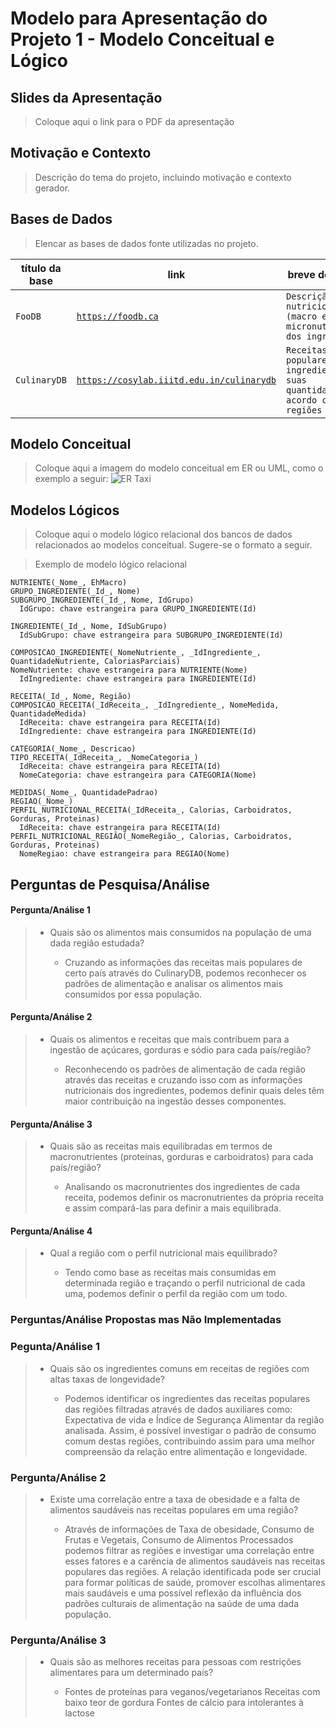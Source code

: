 # Modelo para Apresentação do Projeto 1 - Modelo Conceitual e Lógico

## Slides da Apresentação
> Coloque aqui o link para o PDF da apresentação

## Motivação e Contexto

> Descrição do tema do projeto, incluindo motivação e contexto gerador.

## Bases de Dados
> Elencar as bases de dados fonte utilizadas no projeto.

título da base | link | breve descrição
----- | ----- | -----
`FooDB` | <a href='https://foodb.ca'>`https://foodb.ca`</a> | `Descrição nutricional (macro e micronutrientes) dos ingredientes`
`CulinaryDB` | <a href='https://cosylab.iiitd.edu.in/culinarydb/'>`https://cosylab.iiitd.edu.in/culinarydb`</a> | `Receitas populares (com ingredientes e suas quantidades) de acordo com suas regiões`

## Modelo Conceitual

> Coloque aqui a imagem do modelo conceitual em ER ou UML, como o exemplo a seguir:
> ![ER Taxi](images/er-taxi.png)

## Modelos Lógicos

> Coloque aqui o modelo lógico relacional dos bancos de dados relacionados ao modelos conceitual. Sugere-se o formato a seguir.

> Exemplo de modelo lógico relacional
~~~
NUTRIENTE(_Nome_, EhMacro)
GRUPO_INGREDIENTE(_Id_, Nome)
SUBGRUPO_INGREDIENTE(_Id_, Nome, IdGrupo)
  IdGrupo: chave estrangeira para GRUPO_INGREDIENTE(Id)

INGREDIENTE(_Id_, Nome, IdSubGrupo)
  IdSubGrupo: chave estrangeira para SUBGRUPO_INGREDIENTE(Id)

COMPOSICAO_INGREDIENTE(_NomeNutriente_, _IdIngrediente_, QuantidadeNutriente, CaloriasParciais)
NomeNutriente: chave estrangeira para NUTRIENTE(Nome)
  IdIngrediente: chave estrangeira para INGREDIENTE(Id)

RECEITA(_Id_, Nome, Região)
COMPOSICAO_RECEITA(_IdReceita_, _IdIngrediente_, NomeMedida, QuantidadeMedida)
  IdReceita: chave estrangeira para RECEITA(Id)
  IdIngrediente: chave estrangeira para INGREDIENTE(Id)

CATEGORIA(_Nome_, Descricao)
TIPO_RECEITA(_IdReceita_, _NomeCategoria_)
  IdReceita: chave estrangeira para RECEITA(Id)
  NomeCategoria: chave estrangeira para CATEGORIA(Nome)

MEDIDAS(_Nome_, QuantidadePadrao)
REGIAO(_Nome_)
PERFIL_NUTRICIONAL_RECEITA(_IdReceita_, Calorias, Carboidratos, Gorduras, Proteinas)
  IdReceita: chave estrangeira para RECEITA(Id)
PERFIL_NUTRICIONAL_REGIÃO(_NomeRegião_, Calorias, Carboidratos, Gorduras, Proteinas)
  NomeRegiao: chave estrangeira para REGIAO(Nome)
~~~

## Perguntas de Pesquisa/Análise


#### Pergunta/Análise 1
> * Quais são os alimentos mais consumidos na população de uma dada região estudada?
>   
>   * Cruzando as informações das receitas mais populares de certo país através do CulinaryDB, podemos reconhecer os padrões de alimentação e analisar os alimentos mais consumidos por essa população.


#### Pergunta/Análise 2
> * Quais os alimentos e receitas que mais contribuem para a ingestão de açúcares, gorduras e sódio para cada país/região?
>   
>   * Reconhecendo os padrões de alimentação de cada região através das receitas e cruzando isso com as informações nutricionais dos ingredientes, podemos definir quais deles têm maior contribuição na ingestão desses componentes.


#### Pergunta/Análise 3
> * Quais são as receitas mais equilibradas em termos de macronutrientes (proteínas, gorduras e carboidratos) para cada país/região? 
>   
>   * Analisando os macronutrientes dos ingredientes de cada receita, podemos definir os macronutrientes da própria receita e assim compará-las para definir a mais equilibrada.

#### Pergunta/Análise 4
> * Qual a região com o perfil nutricional mais equilibrado?
>   
>   * Tendo como base as receitas mais consumidas em determinada região e traçando o perfil nutricional de cada uma, podemos definir o perfil da região com um todo.


### Perguntas/Análise Propostas mas Não Implementadas

### Pegunta/Análise 1

> * Quais são os ingredientes comuns em receitas de regiões com altas taxas de longevidade?
>
>   * Podemos identificar os ingredientes das receitas populares das regiões filtradas através de dados auxiliares como: Expectativa de vida e Índice de Segurança Alimentar da região analisada. Assim, é possível investigar o padrão de consumo comum destas regiões, contribuindo assim para uma melhor compreensão da relação entre alimentação e longevidade.


### Pergunta/Análise 2
> * Existe uma correlação entre a taxa de obesidade e a falta de alimentos saudáveis nas receitas populares em uma região?
>
>   * Através de informações de Taxa de obesidade, Consumo de Frutas e Vegetais, Consumo de Alimentos Processados podemos filtrar as regiões e investigar uma correlação entre esses fatores e a carência de alimentos saudáveis nas receitas populares das regiões. A relação identificada pode ser crucial para formar políticas de saúde, promover escolhas alimentares mais saudáveis e uma possível reflexão da influência dos padrões culturais de alimentação na saúde de uma dada população.

### Pergunta/Análise 3
> * Quais são as melhores receitas para pessoas com restrições alimentares para um determinado país?
>
>   * Fontes de proteínas para veganos/vegetarianos
Receitas com baixo teor de gordura
Fontes de cálcio para intolerantes à lactose
